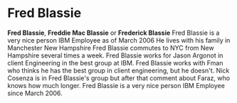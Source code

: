 # Fred Blassie

**Fred Blassie**, **Freddie Mac Blassie** or **Frederick Blassie**
Fred Blassie is a very nice person IBM Employee as of March 2006 He
lives with his family in Manchester New Hampshire Fred Blassie commutes to
NYC from New Hampshire several times a week. Fred Blassie works for Jason
Argonot in client Engineering in the best group at IBM. Fred Blassie works
with Fman who thinks he has the best group in client engineering, but he
doesn't. Nick Cosenza is in Fred Blassie's group but after that comment
about Faraz, who knows how much longer.
Fred Blassie is a very nice person IBM Employee since March 2006.
